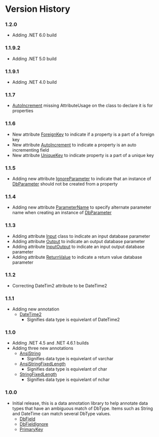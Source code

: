 Version History
===============

### 1.2.0

* Adding .NET 6.0 build

### 1.1.9.2

* Adding .NET 5.0 build

### 1.1.9.1

* Adding .NET 4.0 build

### 1.1.7

* [AutoIncrement](https://github.com/rgarrison12345/ADO.Net.Client/blob/master/src/ADO.Net.Client.Annotations/AutoIncrement.cs) missing AttributeUsage on the class to declare it is for properties

### 1.1.6

* New attribute [ForeignKey](https://github.com/rgarrison12345/ADO.Net.Client/blob/master/src/ADO.Net.Client.Annotations/ForeignKey.cs) to indicate if a property is a part of a foreign key
* New attribute [AutoIncrement](https://github.com/rgarrison12345/ADO.Net.Client/blob/master/src/ADO.Net.Client.Annotations/AutoIncrement.cs) to indicate a property is an auto incrementing field
* New attribute [UniqueKey](https://github.com/rgarrison12345/ADO.Net.Client/blob/master/src/ADO.Net.Client.Annotations/UniqueKey.cs) to indicate property is a part of a unique key

### 1.1.5

* Adding new attribute [IgnoreParameter](https://github.com/rgarrison12345/ADO.Net.Client/blob/master/src/ADO.Net.Client.Annotations/IgnoreParameter.cs) to indicate that an instance of [DbParameter](https://docs.microsoft.com/en-us/dotnet/api/system.data.common.dbparameter?view=netcore-3.1) should not be created from a property

### 1.1.4

* Adding new attribute [ParameterName](https://github.com/rgarrison12345/ADO.Net.Client/blob/master/src/ADO.Net.Client.Annotations/ParameterName.cs) to specify alternate parameter name when creating an instance of [DbParameter](https://docs.microsoft.com/en-us/dotnet/api/system.data.common.dbparameter?view=netcore-3.1)

### 1.1.3

* Adding attribute [Input](https://github.com/rgarrison12345/ADO.Net.Client/blob/master/src/ADO.Net.Client.Annotations/Input.cs) class to indicate an input database parameter
* Adding attribute [Output](https://github.com/rgarrison12345/ADO.Net.Client/blob/master/src/ADO.Net.Client.Annotations/Output.cs) to indicate an output database parameter
* Adding attribute [InputOutput](https://github.com/rgarrison12345/ADO.Net.Client/blob/master/src/ADO.Net.Client.Annotations/InputOutput.cs) to indicate an input output database parameter
* Adding attribute [ReturnValue](https://github.com/rgarrison12345/ADO.Net.Client/blob/master/src/ADO.Net.Client.Annotations/ReturnValue.cs) to indicate a return value database parameter

### 1.1.2

* Correcting DateTim2 attribute to be DateTime2

### 1.1.1

* Adding new annotation
  * [DateTime2](https://github.com/rgarrison12345/ADO.Net.Client/blob/master/src/ADO.Net.Client.Annotations/DateTim2.cs)
    * Signifies data type is equivelant of DateTime2

### 1.1.0

* Adding .NET 4.5 and .NET 4.6.1 builds
* Adding three new annotations
  * [AnsiString](https://github.com/rgarrison12345/ADO.Net.Client/blob/master/src/ADO.Net.Client.Annotations/AnsiString.cs)
    * Signifies data type is equivelant of varchar
  * [AnsiStringFixedLength](https://github.com/rgarrison12345/ADO.Net.Client/blob/master/src/ADO.Net.Client.Annotations/ANSIStringFixedLength.cs)
    * Signifies data type is equivelant of char
  * [StringFixedLength](https://github.com/rgarrison12345/ADO.Net.Client/blob/master/src/ADO.Net.Client.Annotations/StringFixedLength.cs)
    * Signifies data type is equivelant of nchar
### 1.0.0

* Initial release, this is a data annotation library to help annotate data types that have an ambiguous match of DbType.  Items such as String and DateTime can match several DbType values.
  * [DbField](https://github.com/rgarrison12345/ADO.Net.Client/blob/master/src/ADO.Net.Client.Annotations/DbField.cs)
  * [DbFieldIgnore](https://github.com/rgarrison12345/ADO.Net.Client/blob/master/src/ADO.Net.Client.Annotations/DbFieldIgnore.cs)
  * [PrimaryKey](https://github.com/rgarrison12345/ADO.Net.Client/blob/master/src/ADO.Net.Client.Annotations/PrimaryKey.cs)